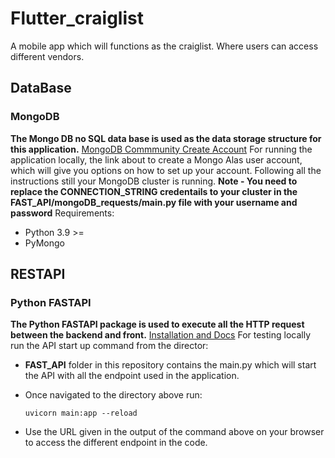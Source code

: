 # Flutter_craiglist
A mobile app which will functions as the craiglist. Where users can access different vendors. 

## DataBase
### MongoDB
**The Mongo DB no SQL data base is used as the data storage structure for this application.**
[MongoDB Commmunity Create Account](https://account.mongodb.com/account/login)
For running the application locally, the link about to create a Mongo Alas user account, which will give you options on how to set up your account. Following all the instructions still your MongoDB cluster is running.
**Note - You need to replace the CONNECTION_STRING credentails to your cluster in the FAST_API/mongoDB_requests/main.py file with your username and password**
Requirements:
- Python 3.9 >= 
- PyMongo

## RESTAPI
### Python FASTAPI
**The Python FASTAPI package is used to execute all the HTTP request between the backend and front.**
[Installation and Docs](https://pypi.org/project/fastapi/)
For testing locally run the API start up command from the director:
- **FAST_API** folder in this repository contains the main.py which will start the API with all the endpoint used in the application.
- Once navigated to the directory above run:

    `uvicorn main:app --reload`

- Use the URL given in the output of the command above on your browser to access the different endpoint in the code.


